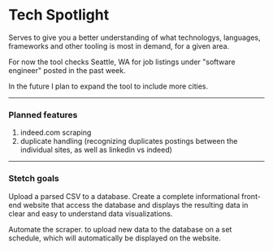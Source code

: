 # Tech Spotlight

Serves to give you a better understanding of what technologys, languages, frameworks and other tooling is most in demand, for a given area.

For now the tool checks Seattle, WA for job listings under "software engineer" posted in the past week.

In the future I plan to expand the tool to include more cities.

---

### Planned features

1. indeed.com scraping
2. duplicate handling (recognizing duplicates postings between the individual sites, as well as linkedin vs indeed)

---

### Stetch goals

Upload a parsed CSV to a database.
Create a complete informational front-end website that access the database and displays the resulting data in clear and easy to understand data visualizations.

Automate the scraper. to upload new data to the database on a set schedule, which will automatically be displayed on the website.
